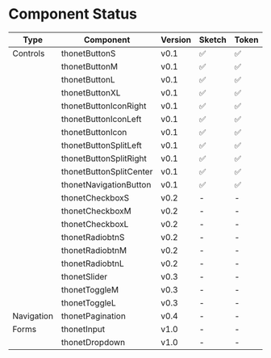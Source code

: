 # Component Status

| Type        | Component   | Version  | Sketch | Token | React |
| ------------- |-------------|--------|--------|-------|--------|
| Controls | thonetButtonS | v0.1 | ✅ | ✅ | - |
|  | thonetButtonM | v0.1 | ✅ | ✅ | - |
|  | thonetButtonL | v0.1 | ✅ | ✅ | - |
|  | thonetButtonXL | v0.1 | ✅ | ✅ | - |
|  | thonetButtonIconRight | v0.1 | ✅ | ✅ | - |
|  | thonetButtonIconLeft | v0.1 | ✅ | ✅ | - |
|  | thonetButtonIcon | v0.1 | ✅ | ✅ | - |
|  | thonetButtonSplitLeft | v0.1 | ✅ | ✅ | - |
|  | thonetButtonSplitRight | v0.1 | ✅ | ✅ | - |
|  | thonetButtonSplitCenter | v0.1 | ✅ | ✅ | - |
|  | thonetNavigationButton | v0.1 | ✅ | ✅ | - |
|  | thonetCheckboxS | v0.2 | - | - | - |
|  | thonetCheckboxM | v0.2 | - | - | - |
|  | thonetCheckboxL | v0.2 | - | - | - |
|  | thonetRadiobtnS | v0.2 | - | - | - |
|  | thonetRadiobtnM | v0.2 | - | - | - |
|  | thonetRadiobtnL | v0.2 | - | - | - |
|  | thonetSlider | v0.3 | - | - | - |
|  | thonetToggleM | v0.3 | - | - | - |
|  | thonetToggleL | v0.3 | - | - | - |
| Navigation | thonetPagination | v0.4 | - | - | - |
| Forms | thonetInput | v1.0 | - | - | - |
|  | thonetDropdown | v1.0 | - | - | - |

